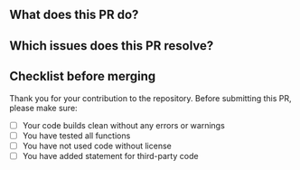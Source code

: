 ## What does this PR do?



## Which issues does this PR resolve?



## Checklist before merging

Thank you for your contribution to the repository. 
Before submitting this PR, please make sure:

- [ ] Your code builds clean without any errors or warnings
- [ ] You have tested all functions
- [ ] You have not used code without license
- [ ] You have added statement for third-party code